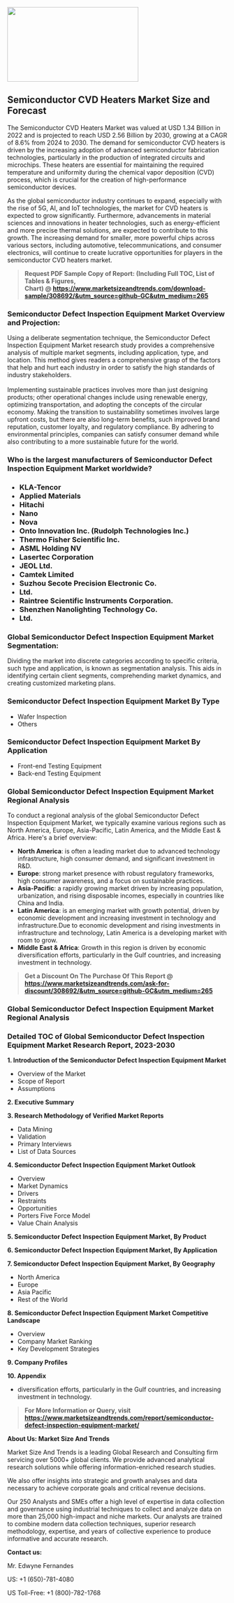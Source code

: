 <p><img class="alignnone size-medium wp-image-20088" src="https://ffe5etoiles.com/wp-content/uploads/2024/12/MST1-300x171.png" alt="" width="300" height="171" /></p><h2>Semiconductor CVD Heaters Market Size and Forecast</h2><p>The Semiconductor CVD Heaters Market was valued at USD 1.34 Billion in 2022 and is projected to reach USD 2.56 Billion by 2030, growing at a CAGR of 8.6% from 2024 to 2030. The demand for semiconductor CVD heaters is driven by the increasing adoption of advanced semiconductor fabrication technologies, particularly in the production of integrated circuits and microchips. These heaters are essential for maintaining the required temperature and uniformity during the chemical vapor deposition (CVD) process, which is crucial for the creation of high-performance semiconductor devices.</p><p>As the global semiconductor industry continues to expand, especially with the rise of 5G, AI, and IoT technologies, the market for CVD heaters is expected to grow significantly. Furthermore, advancements in material sciences and innovations in heater technologies, such as energy-efficient and more precise thermal solutions, are expected to contribute to this growth. The increasing demand for smaller, more powerful chips across various sectors, including automotive, telecommunications, and consumer electronics, will continue to create lucrative opportunities for players in the semiconductor CVD heaters market.</p></p><blockquote id="" class=""><strong>Request PDF Sample Copy of Report: (Including Full TOC, List of Tables &amp; Figures, Chart)&nbsp;@&nbsp;<strong><a href="https://www.marketsizeandtrends.com/download-sample/308692/&utm_source=github-GC&utm_medium=265" target="_blank">https://www.marketsizeandtrends.com/download-sample/308692/&utm_source=github-GC&utm_medium=265</a></strong></strong></blockquote><h3 id="" class="">Semiconductor Defect Inspection Equipment Market&nbsp;Overview and Projection:</h3><p id="" class="">Using a deliberate segmentation technique, the Semiconductor Defect Inspection Equipment Market research study provides a comprehensive analysis of multiple market segments, including application, type, and location. This method gives readers a comprehensive grasp of the factors that help and hurt each industry in order to satisfy the high standards of industry stakeholders. <br /> <br />Implementing sustainable practices involves more than just designing products; other operational changes include using renewable energy, optimizing transportation, and adopting the concepts of the circular economy. Making the transition to sustainability sometimes involves large upfront costs, but there are also long-term benefits, such improved brand reputation, customer loyalty, and regulatory compliance. By adhering to environmental principles, companies can satisfy consumer demand while also contributing to a more sustainable future for the world.</p><h3 id="" class="">Who is the largest manufacturers of&nbsp;Semiconductor Defect Inspection Equipment Market worldwide?</h3><h3 class=""><p><ul><li>KLA-Tencor </li><li> Applied Materials </li><li> Hitachi </li><li> Nano </li><li> Nova </li><li> Onto Innovation Inc. (Rudolph Technologies Inc.) </li><li> Thermo Fisher Scientific Inc. </li><li> ASML Holding NV </li><li> Lasertec Corporation </li><li> JEOL Ltd. </li><li> Camtek Limited </li><li> Suzhou Secote Precision Electronic Co. </li><li> Ltd. </li><li> Raintree Scientific Instruments Corporation. </li><li> Shenzhen Nanolighting Technology Co. </li><li> Ltd.</li></ul></p></h3><h3 id="" class="">Global&nbsp;Semiconductor Defect Inspection Equipment Market Segmentation:</h3><p id="" class="">Dividing the market into discrete categories according to specific criteria, such type and application, is known as segmentation analysis. This aids in identifying certain client segments, comprehending market dynamics, and creating customized marketing plans.</p><h3 id="" class="">Semiconductor Defect Inspection Equipment Market&nbsp;By Type</h3><p><p><ul><li>Wafer Inspection</li><li> Others</p></li></ul></p></p><h3 id="" class="">Semiconductor Defect Inspection Equipment Market&nbsp;By Application</h3><p class=""><p><ul><li>Front-end Testing Equipment</li><li> Back-end Testing Equipment</li></ul></p></p><h3 id="" class="">Global Semiconductor Defect Inspection Equipment Market Regional Analysis</h3><p id="" class="">To conduct a regional analysis of the global Semiconductor Defect Inspection Equipment Market, we typically examine various regions such as North America, Europe, Asia-Pacific, Latin America, and the Middle East &amp; Africa. Here's a brief overview:</p><ul><li><strong>North America</strong>: is often a leading market due to advanced technology infrastructure, high consumer demand, and significant investment in R&amp;D.</li><li><strong>Europe</strong>: strong market presence with robust regulatory frameworks, high consumer awareness, and a focus on sustainable practices.</li><li><strong>Asia-Pacific</strong>: a rapidly growing market driven by increasing population, urbanization, and rising disposable incomes, especially in countries like China and India.</li><li><strong>Latin America</strong>: is an emerging market with growth potential, driven by economic development and increasing investment in technology and infrastructure.Due to economic development and rising investments in infrastructure and technology, Latin America is a developing market with room to grow.</li><li><strong>Middle East &amp; Africa</strong>: Growth in this region is driven by economic diversification efforts, particularly in the Gulf countries, and increasing investment in technology.</li></ul><blockquote id="" class=""><strong>Get a Discount On The Purchase Of This Report @ <strong><a href="https://www.marketsizeandtrends.com/ask-for-discount/308692/&utm_source=github-GC&utm_medium=265" target="_blank">https://www.marketsizeandtrends.com/ask-for-discount/308692/&utm_source=github-GC&utm_medium=265</a></strong></strong></blockquote><h3 id="" class="">Global Semiconductor Defect Inspection Equipment Market Regional Analysis</h3><h3 id="" class="">Detailed TOC of Global Semiconductor Defect Inspection Equipment Market Research Report, 2023-2030</h3><p id="" class=""><strong>1. Introduction of the Semiconductor Defect Inspection Equipment Market</strong></p><ul><li>Overview of the Market</li><li>Scope of Report</li><li>Assumptions</li></ul><p id="" class=""><strong>2. Executive Summary</strong></p><p id="" class=""><strong>3. Research Methodology of Verified Market Reports</strong></p><ul><li>Data Mining</li><li>Validation</li><li>Primary Interviews</li><li>List of Data Sources</li></ul><p id="" class=""><strong>4. Semiconductor Defect Inspection Equipment Market Outlook</strong></p><ul><li>Overview</li><li>Market Dynamics</li><li>Drivers</li><li>Restraints</li><li>Opportunities</li><li>Porters Five Force Model</li><li>Value Chain Analysis</li></ul><p id="" class=""><strong>5. Semiconductor Defect Inspection Equipment Market, By Product</strong></p><p id="" class=""><strong>6. Semiconductor Defect Inspection Equipment Market, By Application</strong></p><p id="" class=""><strong>7. Semiconductor Defect Inspection Equipment Market, By Geography</strong></p><ul><li>North America</li><li>Europe</li><li>Asia Pacific</li><li>Rest of the World</li></ul><p id="" class=""><strong>8. Semiconductor Defect Inspection Equipment Market Competitive Landscape</strong></p><ul><li>Overview</li><li>Company Market Ranking</li><li>Key Development Strategies</li></ul><p id="" class=""><strong>9. Company Profiles</strong></p><p id="" class=""><strong>10. Appendix</strong></p><ul><li>diversification efforts, particularly in the Gulf countries, and increasing investment in technology.</li></ul><blockquote id="" class=""><strong>For More Information or Query, visit <strong><strong><a href="https://www.marketsizeandtrends.com/report/semiconductor-defect-inspection-equipment-market/" target="_blank">https://www.marketsizeandtrends.com/report/semiconductor-defect-inspection-equipment-market/</a></strong></strong></strong></blockquote><p id="" class=""><strong>About Us: Market Size And Trends</strong></p><p id="" class="">Market Size And Trends is a leading Global Research and Consulting firm servicing over 5000+ global clients. We provide advanced analytical research solutions while offering information-enriched research studies.</p><p id="" class="">We also offer insights into strategic and growth analyses and data necessary to achieve corporate goals and critical revenue decisions.</p><p id="" class="">Our 250 Analysts and SMEs offer a high level of expertise in data collection and governance using industrial techniques to collect and analyze data on more than 25,000 high-impact and niche markets. Our analysts are trained to combine modern data collection techniques, superior research methodology, expertise, and years of collective experience to produce informative and accurate research.</p><p id="" class=""><strong>Contact us:</strong></p><p id="" class="">Mr. Edwyne Fernandes</p><p id="" class="">US: +1 (650)-781-4080</p><p id="" class="">US Toll-Free: +1 (800)-782-1768</p>
